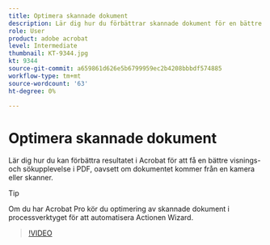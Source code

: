 ```yaml
---
title: Optimera skannade dokument
description: Lär dig hur du förbättrar skannade dokument för en bättre visnings- och sökfunktion i PDF
role: User
product: adobe acrobat
level: Intermediate
thumbnail: KT-9344.jpg
kt: 9344
source-git-commit: a659861d626e5b6799959ec2b4208bbbdf574885
workflow-type: tm+mt
source-wordcount: '63'
ht-degree: 0%

---
```


# Optimera skannade dokument

Lär dig hur du kan förbättra resultatet i Acrobat för att få en bättre visnings- och sökupplevelse i PDF, oavsett om dokumentet kommer från en kamera eller skanner.

>[!TIP]
>
>Om du har Acrobat Pro kör du optimering av skannade dokument i processverktyget för att automatisera Actionen Wizard.

>[!VIDEO](https://video.tv.adobe.com/v/340823?hidetitle=true)
